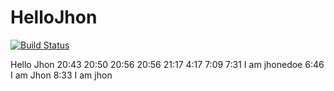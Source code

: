HelloJhon
=========
[![Build Status](http://www.robil.org:8080/job/HelloJhon/badge/icon)](http://www.robil.org:8080/job/HelloJhon/)<br>



Hello Jhon
20:43
20:50
20:56
20:56
21:17
4:17
7:09
7:31
I am jhonedoe
6:46 I am Jhon
8:33 I am jhon
